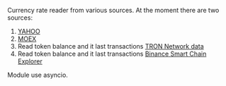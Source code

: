 Currency rate reader from various sources.
At the moment there are two sources:

1. [YAHOO](https://finance.yahoo.com/currencies/ "Yahoo Finance")
2. [MOEX](https://www.moex.com/ru/markets/currency/ "Moscow Exchange")
3. Read token balance and it last transactions [TRON Network data](https://www.trongrid.io/)
4. Read token balance and it last transactions [Binance Smart Chain Explorer](https://bscscan.com/)

Module use asyncio.